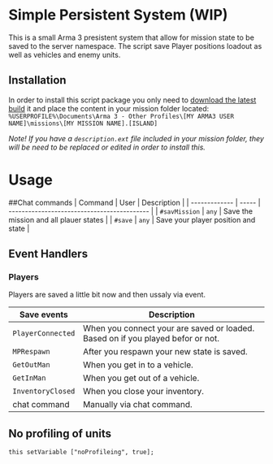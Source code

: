 # Simple Persistent System (WIP)
This is a small Arma 3 presistent system that allow for mission state to be saved to the server namespace. The script save Player positions loadout as well as vehicles and enemy units.

## Installation
In order to install this script package you only need to [download the latest build](https://github.com/AndreasBrostrom/SimplePersistentSystem/releases/latest) it and place the content in your mission folder located:
`%USERPROFILE%\Documents\Arma 3 - Other Profiles\[MY ARMA3 USER NAME]\missions\[MY MISSION NAME].[ISLAND]`

*Note! If you have a `description.ext` file included in your mission folder, they will be need to be replaced or edited in order to install this.*

# Usage

##Chat commands
| Command       | User  | Description                                 |
| ------------- | ----- | ------------------------------------------- |
| `#savMission` | `any` | Save the mission and all plauer states      |
| `#save`       | `any` | Save your player position and state         |

## Event Handlers

### Players
Players are saved a little bit now and then ussaly via event.

| Save events       | Description                                                                            |
| ----------------- | -------------------------------------------------------------------------------------- |
| `PlayerConnected` | When you connect your are saved or loaded. Based on if you played befor or not.        |
| `MPRespawn`       | After you respawn your new state is saved.                                             |
| `GetOutMan`       | When you get in to a vehicle.                                                          |
| `GetInMan`        | When you get out of a vehicle.                                                         |
| `InventoryClosed` | When you close your inventory.                                                         |
| chat command      | Manually via chat command.                                                             |

## No profiling of units
```
this setVariable ["noProfileing", true];
```
